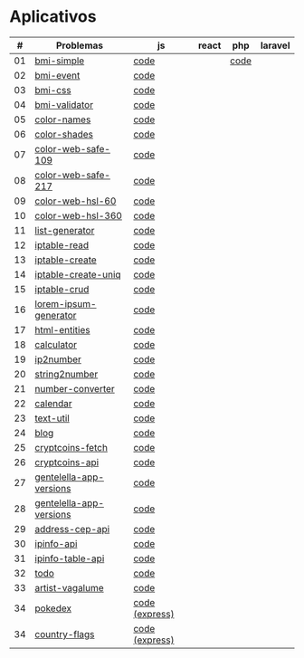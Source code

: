 # Aplicativos

| #   | Problemas                                           | js                                                     | react | php                            | laravel |
| --- | --------------------------------------------------- | ------------------------------------------------------ | ----- | ------------------------------ | ------- |
| 01  | [bmi-simple](bmi-simple/)                           | [code](bmi-simple/js/code.md)                          |       | [code](bmi-simple/php/code.md) |         |
| 02  | [bmi-event](bmi-event/)                             | [code](bmi-event/js/code.md)                           |       |                                |         |
| 03  | [bmi-css](bmi-css/)                                 | [code](bmi-css/js/code.md)                             |       |                                |         |
| 04  | [bmi-validator](bmi-validator/)                     | [code](bmi-validator/js/code.md)                       |       |                                |         |
| 05  | [color-names](color-names/)                         | [code](color-names/js/code.md)                         |       |                                |         |
| 06  | [color-shades](color-shades/)                       | [code](color-shades/js/code.md)                        |       |                                |         |
| 07  | [color-web-safe-109](color-web-safe-109/)           | [code](color-web-safe-109/js/code.md)                  |       |                                |         |
| 08  | [color-web-safe-217](color-web-safe-217/)           | [code](color-web-safe-217/js/code.md)                  |       |                                |         |
| 09  | [color-web-hsl-60](color-web-hsl-60/)               | [code](color-web-hsl-60/js/code.md)                    |       |                                |         |
| 10  | [color-web-hsl-360](color-web-hsl-360/)             | [code](color-web-hsl-360/js/code.md)                   |       |                                |         |
| 11  | [list-generator](list-generator/)                   | [code](list-generator/js/code.md)                      |       |                                |         |
| 12  | [iptable-read](iptable-read/)                       | [code](iptable-read/js/code.md)                        |       |                                |         |
| 13  | [iptable-create](iptable-create/)                   | [code](iptable-create/js/code.md)                      |       |                                |         |
| 14  | [iptable-create-uniq](iptable-create-uniq/)         | [code](iptable-create-uniq/js/code.md)                 |       |                                |         |
| 15  | [iptable-crud](iptable-crud/)                       | [code](iptable-crud/js/code.md)                        |       |                                |         |
| 16  | [lorem-ipsum-generator](lorem-ipsum-generator/)     | [code](lorem-ipsum-generator/js/code.md)               |       |                                |         |
| 17  | [html-entities](html-entities/)                     | [code](html-entities/js/code.md)                       |       |                                |         |
| 18  | [calculator](calculator/)                           | [code](calculator/js/code.md)                          |       |                                |         |
| 19  | [ip2number](ip2number/)                             | [code](ip2number/js/code.md)                           |       |                                |         |
| 20  | [string2number](string2number/)                     | [code](string2number/js/code.md)                       |       |                                |         |
| 21  | [number-converter](number-converter/)               | [code](number-converter/js/code.md)                    |       |                                |         |
| 22  | [calendar](calendar/)                               | [code](calendar/js/code.md)                            |       |                                |         |
| 23  | [text-util](text-util/)                             | [code](text-util/js/code.md)                           |       |                                |         |
| 24  | [blog](blog/)                                       | [code](blog/js/code.md)                                |       |                                |         |
| 25  | [cryptcoins-fetch](cryptcoins-fetch/)               | [code](cryptcoins-fetch/js/code.md)                    |       |                                |         |
| 26  | [cryptcoins-api](cryptcoins-api/)                   | [code](cryptcoins-api/js/code.md)                      |       |                                |         |
| 27  | [gentelella-app-versions](gentelella-app-versions/) | [code](gentelella-app-versions/js/code.md)             |       |                                |         |
| 28  | [gentelella-app-versions](gentelella-app-versions/) | [code](gentelella-app-versions/js/code.md)             |       |                                |         |
| 29  | [address-cep-api](address-cep-api/)                 | [code](address-cep-api/js/code.md)                     |       |                                |         |
| 30  | [ipinfo-api](ipinfo-api/)                           | [code](ipinfo-api/js/code.md)                          |       |                                |         |
| 31  | [ipinfo-table-api](ipinfo-table-api/)               | [code](ipinfo-table-api/js/code.md)                    |       |                                |         |
| 32  | [todo](todo/)                                       | [code](todo/js/code.md)                                |       |                                |         |
| 33  | [artist-vagalume](artist-vagalume/)                 | [code](artist-vagalume/js/code.md)                     |       |                                |         |
| 34  | [pokedex](pokedex/)                                 | [code (express)](pokedex/nodejs-express/code.md)       |       |                                |         |
| 34  | [country-flags](country-flags/)                     | [code (express)](country-flags/nodejs-express/code.md) |       |                                |         |

<!--
[Blog - Pagination (JSONPlaceHolder API)](blog/)
[Text Editor](text-editor/)
[Weather API](weather/)
[Calculator IP](calculator-ip/)
[Cron Generator](cron-generator/)
[Flag game](flag-game/)
-->
